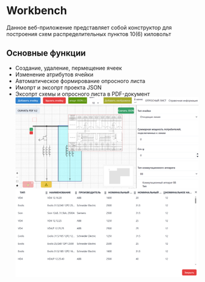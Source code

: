 # Workbench

Данное веб-приложение представляет собой конструктор для построения схем распределительных пунктов 10(6) киловольт

## Основные функции
- Создание, удаление, пермещение ячеек
- Изменение атрибутов ячейки
- Автоматическое формирование опросного листа
- Имопрт и эксопрт проекта JSON
- Эксопрт схемы и опросного листа в PDF-документ
![alt text](https://github.com/Phlog0/workbench-client/blob/main/src/assets/1.png)
![alt text](https://github.com/Phlog0/workbench-client/blob/main/src/assets/2.png)
